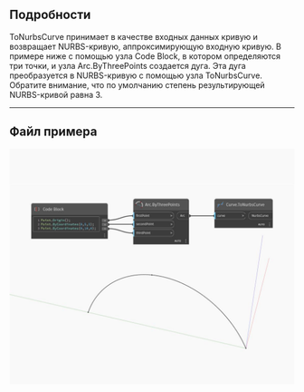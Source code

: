 ## Подробности
ToNurbsCurve принимает в качестве входных данных кривую и возвращает NURBS-кривую, аппроксимирующую входную кривую. В примере ниже с помощью узла Code Block, в котором определяются три точки, и узла Arc.ByThreePoints создается дуга. Эта дуга преобразуется в NURBS-кривую с помощью узла ToNurbsCurve. Обратите внимание, что по умолчанию степень результирующей NURBS-кривой равна 3.
___
## Файл примера

![ToNurbsCurve](./Autodesk.DesignScript.Geometry.Curve.ToNurbsCurve_img.jpg)

